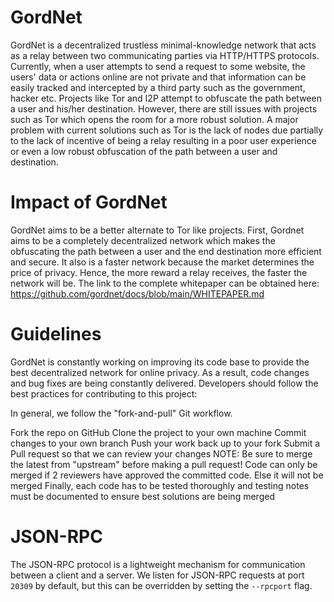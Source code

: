 # GordNet
GordNet is a decentralized trustless minimal-knowledge network that acts as a relay between two communicating parties via HTTP/HTTPS protocols. Currently, when a user attempts to send a request to some website, the users' data or actions online are not private and that information can be easily tracked and intercepted by a third party such as the government, hacker etc. Projects like Tor and I2P attempt to obfuscate the path between a user and his/her destination. However, there are still issues with projects such as Tor which opens the room for a more robust solution. A major problem with current solutions such as Tor is the lack of nodes due partially to the lack of incentive of being a relay resulting in a poor user experience or even a low robust obfuscation of the path between a user and destination.

# Impact of GordNet
GordNet aims to be a better alternate to Tor like projects. First, Gordnet aims to be a completely decentralized network which makes the obfuscating the path between a user and the end destination more efficient and secure. It also is a faster network because the market determines the price of privacy. Hence, the more reward a relay receives, the faster the network will be. The link to the complete whitepaper can be obtained here: https://github.com/gordnet/docs/blob/main/WHITEPAPER.md

# Guidelines
GordNet is constantly working on improving its code base to provide the best decentralized network for online privacy. As a result, code changes and bug fixes are being constantly delivered. Developers should follow the best practices for contributing to this project:

In general, we follow the "fork-and-pull" Git workflow.

Fork the repo on GitHub
Clone the project to your own machine
Commit changes to your own branch
Push your work back up to your fork
Submit a Pull request so that we can review your changes
NOTE: Be sure to merge the latest from "upstream" before making a pull request!
Code can only be merged if 2 reviewers have approved the committed code. Else it will not be merged
Finally, each code has to be tested thoroughly and testing notes must be documented to ensure best solutions are being merged



# JSON-RPC

The JSON-RPC protocol is a lightweight mechanism for communication between a client and a server. We listen for JSON-RPC requests at port `20309` by default, but this can be overridden by setting the `--rpcport` flag.
